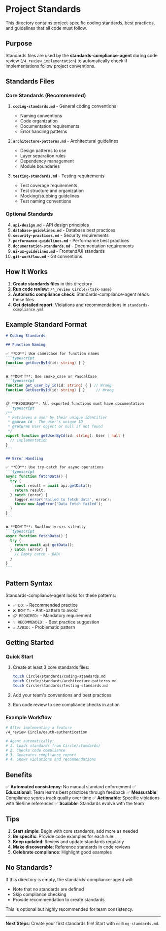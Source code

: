 # Project Standards

This directory contains project-specific coding standards, best practices, and guidelines that all code must follow.

## Purpose

Standards files are used by the **standards-compliance-agent** during code review (`/4_review_implementation`) to automatically check if implementations follow project conventions.

## Standards Files

### Core Standards (Recommended)

1. **`coding-standards.md`** - General coding conventions
   - Naming conventions
   - Code organization
   - Documentation requirements
   - Error handling patterns

2. **`architecture-patterns.md`** - Architectural guidelines
   - Design patterns to use
   - Layer separation rules
   - Dependency management
   - Module boundaries

3. **`testing-standards.md`** - Testing requirements
   - Test coverage requirements
   - Test structure and organization
   - Mocking/stubbing guidelines
   - Test naming conventions

### Optional Standards

4. **`api-design.md`** - API design principles
5. **`database-guidelines.md`** - Database best practices
6. **`security-practices.md`** - Security requirements
7. **`performance-guidelines.md`** - Performance best practices
8. **`documentation-standards.md`** - Documentation requirements
9. **`ui-ux-guidelines.md`** - Frontend/UI standards
10. **`git-workflow.md`** - Git conventions

## How It Works

1. **Create standards files** in this directory
2. **Run code review**: `/4_review Circle/{task-name}`
3. **Automatic compliance check**: Standards-compliance-agent reads these files
4. **Get detailed report**: Violations and recommendations in `standards-compliance.yml`

## Example Standard Format

````markdown
# Coding Standards

## Function Naming

✅ **DO**: Use camelCase for function names
```typescript
function getUserById(id: string) { }
```

❌ **DON'T**: Use snake_case or PascalCase
```typescript
function get_user_by_id(id: string) { } // Wrong
function GetUserById(id: string) { }     // Wrong
```

📋 **REQUIRED**: All exported functions must have documentation
```typescript
/**
 * Retrieves a user by their unique identifier
 * @param id - The user's unique ID
 * @returns User object or null if not found
 */
export function getUserById(id: string): User | null {
  // implementation
}
```

## Error Handling

✅ **DO**: Use try-catch for async operations
```typescript
async function fetchData() {
  try {
    const result = await api.getData();
    return result;
  } catch (error) {
    logger.error('Failed to fetch data', error);
    throw new AppError('Data fetch failed');
  }
}
```

❌ **DON'T**: Swallow errors silently
```typescript
async function fetchData() {
  try {
    return await api.getData();
  } catch (error) {
    // Empty catch - BAD!
  }
}
```
````

## Pattern Syntax

Standards-compliance-agent looks for these patterns:

- `✅ DO:` - Recommended practice
- `❌ DON'T:` - Anti-pattern to avoid
- `📋 REQUIRED:` - Mandatory requirement
- `💡 RECOMMENDED:` - Best practice suggestion
- `⚠️ AVOID:` - Problematic pattern

## Getting Started

### Quick Start

1. Create at least 3 core standards files:
   ```bash
   touch Circle/standards/coding-standards.md
   touch Circle/standards/architecture-patterns.md
   touch Circle/standards/testing-standards.md
   ```

2. Add your team's conventions and best practices

3. Run code review to see compliance checks in action

### Example Workflow

```bash
# After implementing a feature
/4_review Circle/oauth-authentication

# Agent automatically:
# 1. Loads standards from Circle/standards/
# 2. Checks code compliance
# 3. Generates compliance report
# 4. Shows violations and recommendations
```

## Benefits

✅ **Automated consistency**: No manual standard enforcement
✅ **Educational**: Team learns best practices through feedback
✅ **Measurable**: Compliance scores track quality over time
✅ **Actionable**: Specific violations with file/line references
✅ **Scalable**: Standards evolve with the team

## Tips

1. **Start simple**: Begin with core standards, add more as needed
2. **Be specific**: Provide code examples for each rule
3. **Keep updated**: Review and update standards regularly
4. **Make discoverable**: Reference standards in code reviews
5. **Celebrate compliance**: Highlight good examples

## No Standards?

If this directory is empty, the standards-compliance-agent will:
- Note that no standards are defined
- Skip compliance checking
- Provide recommendation to create standards

This is optional but highly recommended for team consistency.

---

**Next Steps**: Create your first standards file! Start with `coding-standards.md`.
